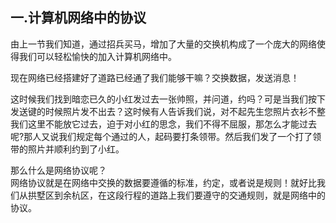 ## 一.计算机网络中的协议
由上一节我们知道，通过招兵买马，增加了大量的交换机构成了一个庞大的网络使得我们可以轻松愉快的加入计算机网络中。</br>

现在网络已经搭建好了道路已经通了我们能够干嘛？交换数据，发送消息！</br>

这时候我们找到暗恋已久的小红发过去一张帅照，并问道，约吗？可是当我们按下发送键的时候照片发不出去？这时候有人告诉我们说，对不起先生您照片衣衫不整我们这里不能放它过去，迫于对小红的思念，我们不得不屈服，那怎么才能过去呢?那人又说我们规定每个通过的人，起码要打条领带。然后我们发了一个打了领带的照片并顺利约到了小红。</br>

那么什么是网络协议呢？</br>
网络协议就是在网络中交换的数据要遵循的标准，约定，或者说是规则！就好比我们从拱墅区到余杭区，在这段行程的道路上我们要遵守的交通规则，就是网络中的协议。
